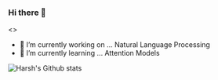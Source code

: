 ### Hi there 👋

<!--
**97harsh/97harsh** is a ✨ _special_ ✨ repository because its `README.md` (this file) appears on your GitHub profile.

Here are some ideas to get you started:


- 👯 I’m looking to collaborate on ...
- 🤔 I’m looking for help with ...
- 💬 Ask me about ...
- 📫 How to reach me: ...harsrharsh@gmail.com
- 😄 Pronouns: ...
- ⚡ Fun fact: ...
-->
<<Under Construction>>
- 🔭 I’m currently working on ... Natural Language Processing
- 🌱 I’m currently learning ... Attention Models

![Harsh's Github stats](https://github-readme-stats.vercel.app/api?username=97harsh&show_icons=true&theme=onedark)
